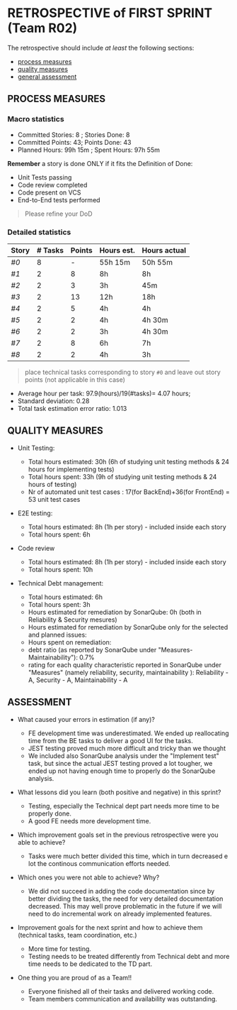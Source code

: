 # RETROSPECTIVE of FIRST SPRINT (Team R02)

The retrospective should include _at least_ the following
sections:

- [process measures](#process-measures)
- [quality measures](#quality-measures)
- [general assessment](#assessment)

## PROCESS MEASURES

### Macro statistics

- Committed Stories: 8 ; Stories Done: 8
- Committed Points: 43; Points Done: 43
- Planned Hours: 99h 15m ; Spent Hours: 97h 55m

**Remember** a story is done ONLY if it fits the Definition of Done:

- Unit Tests passing
- Code review completed
- Code present on VCS
- End-to-End tests performed

> Please refine your DoD

### Detailed statistics

| Story | # Tasks | Points | Hours est. | Hours actual     |
| ----- | ------- | ------ | ---------- | ---------------- |
| _#0_  | 8       | -      | 55h 15m    | 50h 55m          |
| _#1_  | 2       | 8      | 8h         | 8h               |
| _#2_  | 2       | 3      | 3h         | 45m              |
| _#3_  | 2       | 13     | 12h        | 18h              |
| _#4_  | 2       | 5      | 4h         | 4h               |
| _#5_  | 2       | 2      | 4h         | 4h 30m           |
| _#6_  | 2       | 2      | 3h         | 4h 30m           |
| _#7_  | 2       | 8      | 6h         | 7h               |
| _#8_  | 2       | 2      | 4h         | 3h               |

> place technical tasks corresponding to story `#0` and leave out story points (not applicable in this case)

- Average hour per task: 97.9(hours)/19(#tasks)= 4.07 hours; 
- Standard deviation: 0.28
- Total task estimation error ratio: 1.013

## QUALITY MEASURES

- Unit Testing:
  - Total hours estimated: 30h (6h of studying unit testing methods & 24 hours for implementing tests) 
  - Total hours spent: 33h (9h of studying unit testing methods & 24 hours of testing)
  - Nr of automated unit test cases : 17(for BackEnd)+36(for FrontEnd) = 53 unit test cases

- E2E testing:
  - Total hours estimated: 8h (1h per story) - included inside each story
  - Total hours spent: 6h
- Code review
  - Total hours estimated: 8h (1h per story) - included inside each story
  - Total hours spent: 10h
- Technical Debt management:
  - Total hours estimated: 6h
  - Total hours spent: 3h
  - Hours estimated for remediation by SonarQube: 0h (both in Reliability & Security mesures)
  - Hours estimated for remediation by SonarQube only for the selected and planned issues: 
  - Hours spent on remediation:
  - debt ratio (as reported by SonarQube under "Measures-Maintainability"): 0.7%
  - rating for each quality characteristic reported in SonarQube under "Measures" (namely reliability, security, maintainability ): Reliability - A, Security - A, Maintainability - A

## ASSESSMENT

- What caused your errors in estimation (if any)?
  - FE development time was underestimated. We ended up reallocating time from the BE tasks to deliver a good UI for the tasks.
  - JEST testing proved much more difficult and tricky than we thought
  - We included also SonarQube analysis under the "Implement test" task, but since the actual JEST testing proved a lot tougher, we ended up not having enough time to properly do the SonarQube analysis.


- What lessons did you learn (both positive and negative) in this sprint?
  - Testing, especially the Technical dept part needs more time to be properly done.
  - A good FE needs more development time.


- Which improvement goals set in the previous retrospective were you able to achieve?
  - Tasks were much better divided this time, which in turn decreased e lot the continous communication efforts needed.
- Which ones you were not able to achieve? Why?
  - We did not succeed in adding the code documentation since by better dividing the tasks, the need for very detailed documentation decreased. This may well prove problematic in the future if we will need to do incremental work on already implemented features. 

- Improvement goals for the next sprint and how to achieve them (technical tasks, team coordination, etc.)
  - More time for testing.
  - Testing needs to be treated differently from Technical debt and more time needs to be dedicated to the TD part.


- One thing you are proud of as a Team!!
  - Everyone finished all of their tasks and delivered working code.
  - Team members communication and availability was outstanding. 



